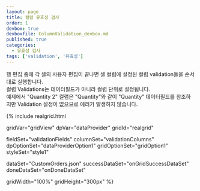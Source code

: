 ```yaml
---
layout: page
title: 컬럼 유효성 검사
order: 1
devbox: true
devboxfile: ColumnValidation_devbox.md
published: true
categories:
  - 유효성 검사
tags: ['validation', '유효성']
---
```


행 편집 중에 각 셀의 사용자 편집이 끝나면 셀 컬럼에 설정된 컬럼 validation들을 순서대로 실행합니다.   
컬럼 Validations는 데이터필드가 아니라 컬럼 단위로 설정됩니다.   
예제에서 "Quantity 2" 컬럼은 "Quantity"와 같이 "Quantity" 데이터필드를 참조하지만 Validation 설정이 없으므로 에러가 발생하지 않습니다. 


<script>
var onGridSuccessDataSet = function(data, textStatus, jqXHR) {
	dataProvider.setRows(data);
}
var onDoneDataSet = function() {

}
</script>

{% include realgrid.html

  gridVar="gridView"
  dpVar="dataProvider"
  gridId="realgrid"

  fieldSet="validationFields"
  columnSet="validationColumns"
  dpOptionSet="dataProviderOption1"
  gridOptionSet="gridOption1"
  styleSet="style1"

  dataSet="CustomOrders.json"
  successDataSet="onGridSuccessDataSet"  
  doneDataSet="onDoneDataSet"

  gridWidth="100%"
  gridHeight="300px" %}